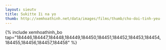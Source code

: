 ```yaml
---
layout: sieutv
title: Sukitte Ii na yo
thumb: http://xemhoathinh.net/data/images/films/thumb/cho-doi-tinh-yeu-sukitte-ii-na-yo-2013.jpg
---
```

{% include xemhoathinh_bo tap="184446,184447,184448,184449,184450,184451,184452,184453,184454,184455,184456,184457,184458" %} 
